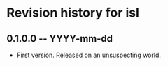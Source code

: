 # Revision history for isl

## 0.1.0.0 -- YYYY-mm-dd

* First version. Released on an unsuspecting world.
